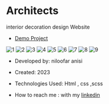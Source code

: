 # Architects

interior decoration design Website

- [Demo Project](https://niloofar-anisi.github.io/Architects/)



![1](https://github.com/Niloofar-anisi/Architects/assets/136443219/852f771c-e18e-4a93-8356-1a907e010689)
![2](https://github.com/Niloofar-anisi/Architects/assets/136443219/8584c843-28d5-4b57-99f9-8edc3ed56ec3)
![3](https://github.com/Niloofar-anisi/Architects/assets/136443219/9afc8a14-d490-43da-9840-f15f5720ed2a)
![4](https://github.com/Niloofar-anisi/Architects/assets/136443219/f3028ad7-e89d-426c-8236-12c053de4f2f)
![5](https://github.com/Niloofar-anisi/Architects/assets/136443219/b1600639-64d2-4a0c-ad89-0a98e421eb04)
![6](https://github.com/Niloofar-anisi/Architects/assets/136443219/53620afd-c4be-462e-a33f-fbfde4a0e8fd)
![7](https://github.com/Niloofar-anisi/Architects/assets/136443219/187564e1-350b-4cc0-a093-7420cc8cef79)
![8](https://github.com/Niloofar-anisi/Architects/assets/136443219/7995a4de-57b8-4e39-a154-e83dc32cd8fd)
![9](https://github.com/Niloofar-anisi/Architects/assets/136443219/8690eb67-0f5a-412b-ac1f-1d894f7653d0)

- Developed by: niloofar anisi

- Created: 2023

- Technologies Used: Html , css ,scss

- How to reach me : with my [linkedin](https://www.linkedin.com/in/niloofar-anisi-9879a624a/)
